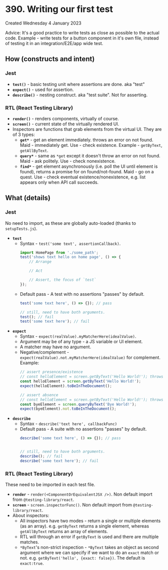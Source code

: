 # 390. Writing our first test
Created Wednesday 4 January 2023

Advice: It's a good practice to write tests as close as possible to the actual code. Example - write tests for a button component in it's own file, instead of testing it in an integration/E2E/app wide test.

## How (constructs and intent)
### Jest
- **`test()`** - basic testing unit where assertions are done. aka "test"
- **`expect()`** - used for assertion.
- **`describe()`** - nesting construct. aka "test suite". Not for asserting.
 
### RTL (React Testing Library)
- **`render()`** - renders components, virtually of course.
- **`screen()`** - current state of the virtually rendered UI.
- Inspectors are functions that grab elements from the virtual UI. They are of 3 types:
	- **`get*`** - get an element immediately. throws an error on not found. Maid - immediately get. Use - check existence. Example - `getByText`, `getAllByText`.
	- **`query*`** - same as `*get` except it doesn't throw an error on not found. Maid - ask politely. Use - check nonexistence.
	- **`find*`** - get element asynchronously (i.e. poll the UI until element is found), returns a promise for on found/not-found. Maid - go on a quest. Use - check eventual existence/nonexistence, e.g. list appears only when API call succeeds.


## What (details)
### Jest
No need to import, as these are globally auto-loaded (thanks to `setupTests.js`).
 - **`test`**
	 - Syntax - `test('some text', assertionCallback)`. 
		```jsx
		import HomePage from './some_path';
		test('shows text hello on home page', () => {
			// Arrange
		
			// Act
		
			// Assert, the focus of `test`
		});
		```
	- Default pass - A test with no assertions "passes" by default.
		```jsx
		test('some text here', () => {}); // pass

		// still, need to have both arguments.
		test(); // fail
		test('some text here'); // fail
		```
 - **`expect`**
	 - Syntax - `expect(realValue).myMatcherHere(idealValue)`. 
	 - Argument may be of any type - a JS variable or UI element. 
	 - A matcher may have no argument.
	 - Negative/complement  - `expect(realValue).not.myMatcherHere(idealValue)` for complement. Example:
		```jsx
		// assert presence/existence
		// const helloElement = screen.getByText('Hello World!'); throws error
		const helloElement = screen.getByText('Hello World!');
		expect(helloElement).toBeInTheDocument();
		
		// assert absence
		// const helloElement = screen.getByText('Hello World!'); throws error
		const byeElement = screen.queryByText('Bye World!');
		expect(byeElement).not.toBeInTheDocument();
		```
- **`describe`**
	- Syntax - `describe('text here', callbackFunc)`
	- Default pass - A suite with no assertions "passes" by default.
		```jsx
		describe('some text here', () => {}); // pass


		// still, need to have both arguments.
		describe(); // fail
		describe('some text here'); // fail
		```


### RTL (React Testing Library)
These need to be imported in each test file.
- **`render`** - `render(<ComponentOrEquivalentJSX />)`. Non default import from `@testing-library/react`.
- **`screen`** - `screen.inspectorFunc()`. Non default import from `@testing-library/react`.
- About inspectors:
	- All inspectors have two modes -  return a single or multiple elements (as an array). e.g. `getByText` returns a single element, whereas `getAllByText` returns an array of elements. 
	- RTL will through an error if `getByText` is used and there are multiple matches.
	- `*ByText`'s non-strict inspection - `*ByText` takes an object as second argument where we can specify if we want to do an `exact` match or not. e.g. `getByText('hello', {exact: false})`. The default is `exact:true`.